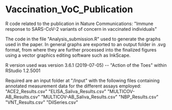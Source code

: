 # Vaccination_VoC_Publication

R code related to the publication in Nature Communications: "Immune response to SARS-CoV-2 variants of concern in vaccinated individuals"

The code in the file "Analysis_submission.R" used to generate the graphs used in the paper. In general graphs are exported to an output folder in .svg format, from where they are further processed into the finalized figures using a vector graphics editing software such as InkScape.

R version used was version 3.6.1 (2019-07-05) -- "Action of the Toes" within RStudio 1.2.5001

Required are an input folder at "/Input" with the following files containing annotated measurement data for the different assays employed:
"ACE2_Results.csv"
"ELISA_Saliva_Results.csv"
"MULTICOV-AB_Results.csv"
"MULTICOV-AB_Saliva_Results.csv"
"NBP_Results.csv"
"VNT_Results.csv"
"DilSeries.csv"
